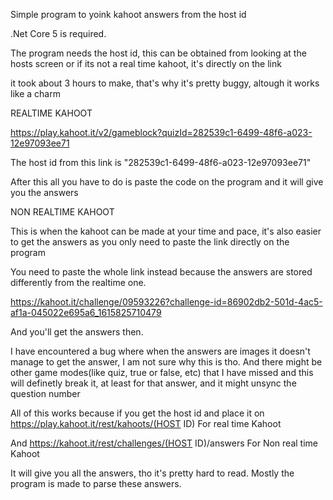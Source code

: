 Simple program to yoink kahoot answers from the host id

.Net Core 5 is required.

The program needs the host id, this can be obtained from looking at the hosts screen or if its not a real time kahoot, it's directly on the link

it took about 3 hours to make, that's why it's pretty buggy, altough it works like a charm



REALTIME KAHOOT

https://play.kahoot.it/v2/gameblock?quizId=282539c1-6499-48f6-a023-12e97093ee71

The host id from this link is "282539c1-6499-48f6-a023-12e97093ee71"

After this all you have to do is paste the code on the program and it will give you the answers



NON REALTIME KAHOOT

This is when the kahoot can be made at your time and pace, it's also easier to get the answers as you only need to paste the link directly on the program

You need to paste the whole link instead because the answers are stored differently from the realtime one.

https://kahoot.it/challenge/09593226?challenge-id=86902db2-501d-4ac5-af1a-045022e695a6_1615825710479

And you'll get the answers then.



I have encountered a bug where when the answers are images it doesn't manage to get the answer, I am not sure why this is tho.
And there might be other game modes(like quiz, true or false, etc) that I have missed and this will definetly break it, at least for that answer, and it might unsync the question number







All of this works because if you get the host id and place it on 
https://play.kahoot.it/rest/kahoots/(HOST ID)
For real time Kahoot

And https://kahoot.it/rest/challenges/(HOST ID)/answers
For Non real time Kahoot

It will give you all the answers, tho it's pretty hard to read.
Mostly the program is made to parse these answers.

